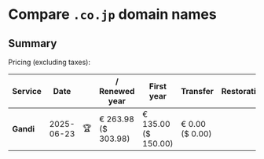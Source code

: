 # Compare `.co.jp` domain names

## Summary

Pricing (excluding taxes):

| Service | Date |  | / Renewed year | First year | Transfer | Restoration |
|--|--|--|--|--|--|--|
| **Gandi** | 2025-06-23 | 🏆 | € 263.98<br>($ 303.98) | € 135.00<br>($ 150.00) | € 0.00<br>($ 0.00) |  |
